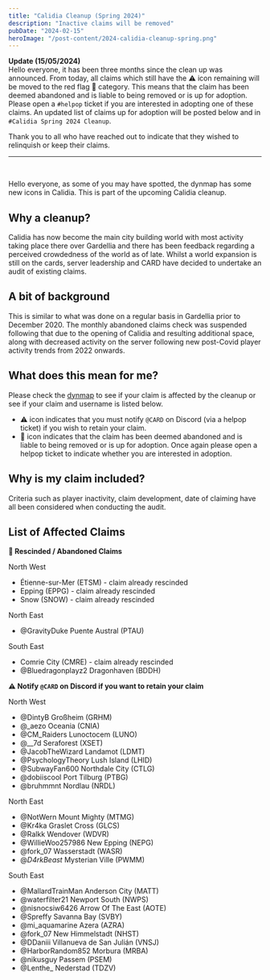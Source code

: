 ```yaml
---
title: "Calidia Cleanup (Spring 2024)"
description: "Inactive claims will be removed"
pubDate: "2024-02-15"
heroImage: "/post-content/2024-calidia-cleanup-spring.png"
---
```


**Update (15/05/2024)** <br>
Hello everyone, it has been three months since the clean up was announced. From today, all claims which still have the ⚠️ icon remaining will be moved to the red flag 🚩 category. This means that the claim has been deemed abandoned and is liable to being removed or is up for adoption. Please open a `⁠#helpop` ticket if you are interested in adopting one of these claims. An updated list of claims up for adoption will be posted below and in `⁠#Calidia Spring 2024 Cleanup`.

Thank you to all who have reached out to indicate that they wished to relinquish or keep their claims.

---

<br>

Hello everyone, as some of you may have spotted, the dynmap has some new icons in Calidia. This is part of the upcoming Calidia cleanup.

## Why a cleanup?

Calidia has now become the main city building world with most activity taking place there over Gardellia and there has been feedback regarding a perceived crowdedness of the world as of late. Whilst a world expansion is still on the cards, server leadership and CARD have decided to undertake an audit of existing claims.

## A bit of background

This is similar to what was done on a regular basis in Gardellia prior to December 2020. The monthly abandoned claims check was suspended following that due to the opening of Calidia and resulting additional space, along with decreased activity on the server following new post-Covid player activity trends from 2022 onwards.

## What does this mean for me?

Please check the [dynmap](http://play.wolvhaven.net:8123/?worldname=Calidia) to see if your claim is affected by the cleanup or see if your claim and username is listed below.

- ⚠️ icon indicates that you must notify `@CARD` on Discord (via a ⁠helpop ticket) if you wish to retain your claim.
- 🚩 icon indicates that the claim has been deemed abandoned and is liable to being removed or is up for adoption. Once again please open a ⁠helpop ticket to indicate whether you are interested in adoption.

## Why is my claim included?

Criteria such as player inactivity, claim development, date of claiming have all been considered when conducting the audit.

## List of Affected Claims

**🚩 Rescinded / Abandoned Claims**

North West
- Étienne-sur-Mer (ETSM) - claim already rescinded
- Epping (EPPG) - claim already rescinded
- Snow (SNOW)  - claim already rescinded

North East
- @GravityDuke Puente Austral (PTAU)

South East
- Comrie City (CMRE) - claim already rescinded
- @Bluedragonplayz2 Dragonhaven (BDDH)

**⚠️ Notify `@CARD` on Discord if you want to retain your claim**

North West
- @DintyB Großheim (GRHM)
- @_aezo Oceania (CNIA)
- @CM_Raiders Lunoctocem (LUNO)
- @__7d Seraforest (XSET)
- @JacobTheWizard Landamot (LDMT)
- @PsychologyTheory Lush Island (LHID)
- @SubwayFan600 Northdale City (CTLG)
- @dobiiscool Port Tilburg (PTBG)
- @bruhmmnt Nordlau (NRDL)

North East
- @NotWern Mount Mighty (MTMG)
- @Kr4ka Graslet Cross (GLCS)
- @Ralkk Wendover (WDVR)
- @WillieWoo257986 New Epping (NEPG)
- @fork_07 Wasserstadt (WASR)
- @_D4rkBeast_ Mysterian Ville (PWMM)

South East
- @MallardTrainMan Anderson City (MATT)
- @waterfilter21 Newport South (NWPS)
- @nisnocsiw6426 Arrow Of The East (AOTE)
- @Spreffy Savanna Bay (SVBY)
- @mi_aquamarine Azera (AZRA)
- @fork_07 New Himmelstadt (NHST)
- @DDaniii Villanueva de San Julián (VNSJ)
- @HarborRandom852 Morbura (MRBA)
- @nikusguy Passem (PSEM)
- @Lenthe_ Nederstad (TDZV)